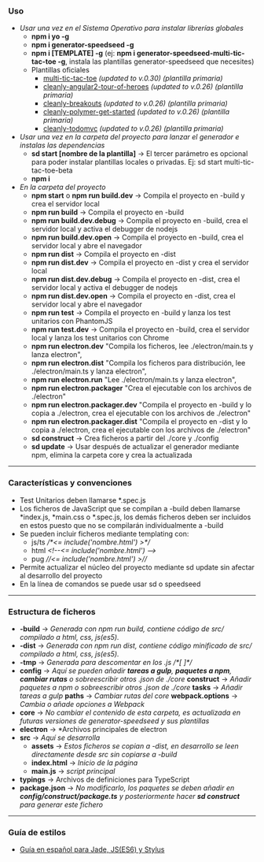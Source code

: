### Uso
- *Usar una vez en el Sistema Operativo para instalar librerías globales*
    - **npm i yo -g**
    - **npm i generator-speedseed -g**
    - **npm i [TEMPLATE] -g** (ej: **npm i generator-speedseed-multi-tic-tac-toe -g**, instala las plantillas generator-speedseed que necesites)
    - Plantillas oficiales
        - [multi-tic-tac-toe](https://www.npmjs.com/package/generator-speedseed-multi-tic-tac-toe) *(updated to v.0.30) (plantilla primaria)*
        - [cleanly-angular2-tour-of-heroes](https://www.npmjs.com/package/generator-speedseed-cleanly-angular2-tour-of-heroes) *(updated to v.0.26) (plantilla primaria)*
        - [cleanly-breakouts](https://www.npmjs.com/package/generator-speedseed-cleanly-breakouts) *(updated to v.0.26) (plantilla primaria)*
        - [cleanly-polymer-get-started](https://www.npmjs.com/package/generator-speedseed-cleanly-polymer-get-started) *(updated to v.0.26) (plantilla primaria)*
        - [cleanly-todomvc](https://www.npmjs.com/package/generator-speedseed-cleanly-todomvc) *(updated to v.0.26) (plantilla primaria)*
- *Usar una vez en la carpeta del proyecto para lanzar el generador e instalas las dependencias*
    - **sd start [nombre de la plantilla]** -> El tercer parámetro es opcional para poder instalar plantillas locales o privadas. Ej: sd start multi-tic-tac-toe-beta
    - **npm i**
- *En la carpeta del proyecto*
    - **npm start** o **npm run build.dev** -> Compila el proyecto en -build y crea el servidor local
    - **npm run build** -> Compila el proyecto en -build
    - **npm run build.dev.debug** -> Compila el proyecto en -build, crea el servidor local y activa el debugger de nodejs
    - **npm run build.dev.open** -> Compila el proyecto en -build, crea el servidor local y abre el navegador
    - **npm run dist** -> Compila el proyecto en -dist
    - **npm run dist.dev** -> Compila el proyecto en -dist y crea el servidor local
    - **npm run dist.dev.debug** -> Compila el proyecto en -dist, crea el servidor local y activa el debugger de nodejs
    - **npm run dist.dev.open** -> Compila el proyecto en -dist, crea el servidor local y abre el navegador
    - **npm run test** -> Compila el proyecto en -build y lanza los test unitarios con PhantomJS
    - **npm run test.dev** -> Compila el proyecto en -build, crea el servidor local y lanza los test unitarios con Chrome
    - **npm run electron.dev** "Compila los ficheros, lee ./electron/main.ts y lanza electron",
    - **npm run electron.dist** "Compila los ficheros para distribución, lee ./electron/main.ts y lanza electron",
    - **npm run electron.run** "Lee ./electron/main.ts y lanza electron",
    - **npm run electron.packager** "Crea el ejecutable con los archivos de ./electron"
    - **npm run electron.packager.dev** "Compila el proyecto en -build y lo copia a ./electron, crea el ejecutable con los archivos de ./electron"
    - **npm run electron.packager.dist** "Compila el proyecto en -dist y lo copia a ./electron, crea el ejecutable con los archivos de ./electron"
    - **sd construct** -> Crea ficheros a partir del ./core y ./config
    - **sd update** -> Usar después de actualizar el generador mediante npm, elimina la carpeta core y crea la actualizada

---

### Características y convenciones
- Test Unitarios deben llamarse *.spec.js
- Los ficheros de JavaScript que se compilan a -build deben llamarse *index.js, *main.css o *.spec.js, los demás ficheros deben ser incluidos en estos puesto que no se compilarán individualmente a -build
- Se pueden incluir ficheros mediante templating con:
    - js/ts */\*<= include('nombre.html') >\*/*
    - html *<\!--<= include('nombre.html') -->*
    - pug *//<= include('nombre.html') >//*
- Permite actualizar el núcleo del proyecto mediante sd update sin afectar al desarrollo del proyecto
- En la línea de comandos se puede usar sd o speedseed

---

### Estructura de ficheros
- **-build** -> *Generada con npm run build, contiene código de src/ compilado a html, css, js(es5).*
- **-dist** -> *Generada con npm run dist, contiene código minificado de src/ compilado a html, css, js(es5).*
- **-tmp** -> *Generada para descomentar en los .js /\*[ ]\*/*
- **config** -> *Aquí se pueden añadir **tareas a gulp**, **paquetes a npm**, **cambiar rutas** o sobreescribir otros .json de ./core*
    **construct** -> *Añadir paquetes a npm o sobreescribir otros .json de ./core*
    **tasks** -> *Añadir tareas a gulp*
    **paths** -> *Cambiar rutas del core*
    **webpack.options** -> *Cambia o añade opciones a Webpack*
- **core** -> *No cambiar el contenido de esta carpeta, es actualizada en futuras versiones de generator-speedseed y sus plantillas*
- **electron** -> *Archivos principales de electron
- **src** -> *Aquí se desarrolla*
    - **assets** -> *Estos ficheros se copian a -dist, en desarrollo se leen directamente desde src sin copiarse a -build*
    - **index.html** -> *Inicio de la página*
    - **main.js** -> *script principal*
- **typings** -> Archivos de definiciones para TypeScript
- **package.json** -> *No modificarlo, los paquetes se deben añadir en **config/construct/package.ts** y posteriormente hacer **sd construct** para generar este fichero*

---

### Guía de estilos
- [Guía en español para Jade, JS(ES6) y Stylus](https://github.com/ifedu/cleanly-styleguide)
